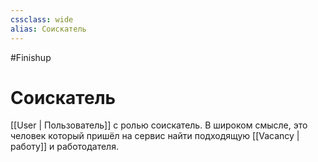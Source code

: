 ```yaml
---
cssclass: wide
alias: Соискатель
---
```


#Finishup 

# Соискатель

[[User | Пользователь]] с ролью соискатель. В широком смысле, это человек который пришёл на сервис найти подходящую [[Vacancy | работу]] и работодателя.